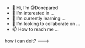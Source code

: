 - 👋 Hi, I’m @Donepared
- 👀 I’m interested in ...
- 🌱 I’m currently learning ...
- 💞️ I’m looking to collaborate on ...
- 📫 How to reach me ...

<!---
Donepared/Donepared is a ✨ special ✨ repository because its `README.md` (this file) appears on your GitHub profile.
You can click the Preview link to take a look at your changes.
--->
how i can doit?
--->

